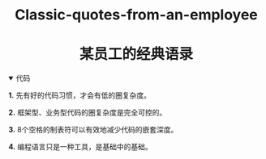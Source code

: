 # <div align="center">Classic-quotes-from-an-employee</div>
# <div align="center">某员工的经典语录</div>

<details open>
<summary>代码</summary>

**1.**
先有好的代码习惯，才会有低的圈复杂度。

**2.**
框架型、业务型代码的圈复杂度是完全可控的。

**3.**
8个空格的制表符可以有效地减少代码的嵌套深度。

**4.**
编程语言只是一种工具，是基础中的基础。

</details>